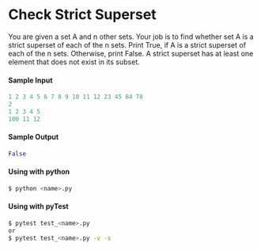 # Check Strict Superset

You are given a set A and n other sets. 
Your job is to find whether set A is a strict superset of each of the n sets.
Print True, if A is a strict superset of each of the n sets. Otherwise, print False.
A strict superset has at least one element that does not exist in its subset.

#### Sample Input
```python
1 2 3 4 5 6 7 8 9 10 11 12 23 45 84 78
2
1 2 3 4 5
100 11 12
```

#### Sample Output
```python
False
```

#### Using with python
```bash
$ python <name>.py
```

#### Using with pyTest
```bash
$ pytest test_<name>.py
or
$ pytest test_<name>.py -v -s
```
